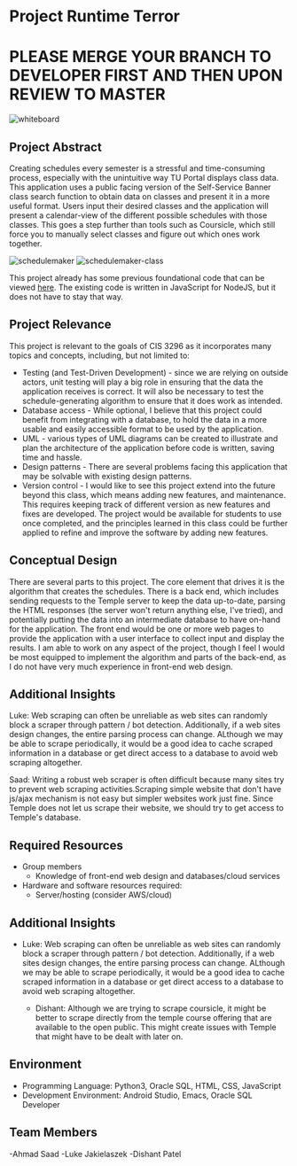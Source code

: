 # Project Runtime Terror

# PLEASE MERGE YOUR BRANCH TO DEVELOPER FIRST AND THEN UPON REVIEW TO MASTER

![whiteboard](https://user-images.githubusercontent.com/36493057/65994159-afdcfe80-e460-11e9-9c93-bd582da3f732.jpg)

## Project Abstract
Creating schedules every semester is a stressful and time-consuming process, especially with the unintuitive way TU Portal displays class data. This application uses a public facing version of the Self-Service Banner class search function to obtain data on classes and present it in a more useful format. Users input their desired classes and the application will present a calendar-view of the different possible schedules with those classes. This goes a step further than tools such as Coursicle, which still force you to manually select classes and figure out which ones work together.

![schedulemaker](https://user-images.githubusercontent.com/36493057/65994158-afdcfe80-e460-11e9-9673-721ce5b85e96.png)
![schedulemaker-class](https://user-images.githubusercontent.com/36493057/65994160-afdcfe80-e460-11e9-9a8b-69f60add02c4.png)

This project already has some previous foundational code that can be viewed [here](https://github.com/paulhutchings/tu-schedule-maker). The existing code is written in JavaScript for NodeJS, but it does not have to stay that way.

## Project Relevance
This project is relevant to the goals of CIS 3296 as it incorporates many topics and concepts, including, but not limited to:
*	Testing (and Test-Driven Development) - since we are relying on outside actors, unit testing will play a big role in ensuring that the data the application receives is correct. It will also be necessary to test the schedule-generating algorithm to ensure that it does work as intended.
*	Database access - While optional, I believe that this project could benefit from integrating with a database, to hold the data in a more usable and easily accessible format to be used by the application.
*	UML - various types of UML diagrams can be created to illustrate and plan the architecture of the application before code is written, saving time and hassle.
*	Design patterns - There are several problems facing this application that may be solvable with existing design patterns.
*	Version control - I would like to see this project extend into the future beyond this class, which means adding new features, and maintenance. This requires keeping track of different version as new features and fixes are developed.
The project would be available for students to use once completed, and the principles learned in this class could be further applied to refine and improve the software by adding new features.

## Conceptual Design
There are several parts to this project. The core element that drives it is the algorithm that creates the schedules. There is a back end, which includes sending requests to the Temple server to keep the data up-to-date, parsing the HTML responses (the server won't return anything else, I've tried), and potentially putting the data into an intermediate database to have on-hand for the application. The front end would be one or more web pages to provide the application with a user interface to collect input and display the results.
I am able to work on any aspect of the project, though I feel I would be most equipped to implement the algorithm and parts of the back-end, as I do not have very much experience in front-end web design.

## Additional Insights
Luke: Web scraping can often be unreliable as web sites can randomly block a scraper through pattern / bot detection. Additionally, if a web sites design changes, the entire parsing process can change. ALthough we may be able to scrape periodically, it would be a good idea to cache scraped information in a database or get direct access to a database to avoid web scraping altogether.

Saad: Writing a robust web scraper is often difficult because many sites try to prevent web scraping activities.Scraping simple website that don't have js/ajax mechanism is not easy but simpler websites work just fine. Since Temple does not let us scrape their website, we should try to get access to Temple's database.

## Required Resources
- Group members 
   * Knowledge of front-end web design and databases/cloud services
- Hardware and software resources required:
   * Server/hosting (consider AWS/cloud)

## Additional Insights
- Luke:
  Web scraping can often be unreliable as web sites can randomly block a scraper through pattern / bot detection. Additionally, if a web sites design changes, the entire parsing process can change. ALthough we may be able to scrape periodically, it would be a good idea to cache scraped information in a database or get direct access to a database to avoid web scraping altogether.
  
  - Dishant:
    Although we are trying to scrape coursicle, it might be better to scrape directly from the temple course offering that are available to the open public. This might create issues with Temple that might have to be dealt with later on.
## Environment
- Programming Language: Python3, Oracle SQL, HTML, CSS, JavaScript
- Development Environment: Android Studio, Emacs, Oracle SQL Developer
 
## Team Members
-Ahmad Saad
-Luke Jakielaszek
-Dishant Patel
